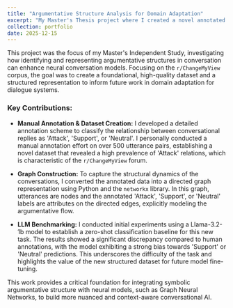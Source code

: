 ```yaml
---
title: "Argumentative Structure Analysis for Domain Adaptation"
excerpt: "My Master's Thesis project where I created a novel annotated dataset of conversational arguments, engineered a graph-based representation, and benchmarked LLM performance for relation classification.<br/><img src='/images/arg_structure_visual.png'>"
collection: portfolio
date: 2025-12-15
---
```


This project was the focus of my Master's Independent Study, investigating how identifying and representing argumentative structures in conversation can enhance neural conversation models. Focusing on the `r/ChangeMyView` corpus, the goal was to create a foundational, high-quality dataset and a structured representation to inform future work in domain adaptation for dialogue systems.

### Key Contributions:

* **Manual Annotation & Dataset Creation:** I developed a detailed annotation scheme to classify the relationship between conversational replies as 'Attack', 'Support', or 'Neutral'. I personally conducted a manual annotation effort on over 500 utterance pairs, establishing a novel dataset that revealed a high prevalence of 'Attack' relations, which is characteristic of the `r/ChangeMyView` forum.

* **Graph Construction:** To capture the structural dynamics of the conversations, I converted the annotated data into a directed graph representation using Python and the `networkx` library. In this graph, utterances are nodes and the annotated 'Attack', 'Support', or 'Neutral' labels are attributes on the directed edges, explicitly modeling the argumentative flow.

* **LLM Benchmarking:** I conducted initial experiments using a Llama-3.2-1b model to establish a zero-shot classification baseline for this new task. The results showed a significant discrepancy compared to human annotations, with the model exhibiting a strong bias towards 'Support' or 'Neutral' predictions. This underscores the difficulty of the task and highlights the value of the new structured dataset for future model fine-tuning.

This work provides a critical foundation for integrating symbolic argumentative structure with neural models, such as Graph Neural Networks, to build more nuanced and context-aware conversational AI.

